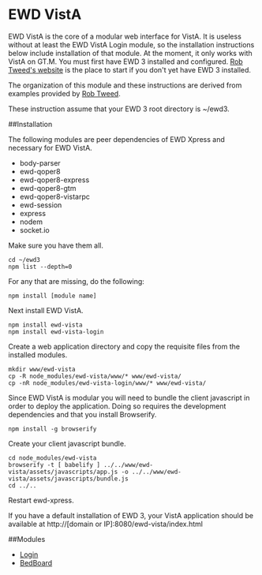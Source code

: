 # EWD VistA

EWD VistA is the core of a modular web interface for VistA. It is useless without at least the EWD VistA Login module, so the installation instructions below include installation of that module. At the moment, it only works with VistA on GT.M. You must first have EWD 3 installed and configured. [Rob Tweed's website](http://ec2.mgateway.com/ewd/ws/index.html#) is the place to start if you don't yet have EWD 3 installed.

The organization of this module and these instructions are derived from examples provided by [Rob Tweed](https://github.com/robtweed).

These instruction assume that your EWD 3 root directory is ~/ewd3.

##Installation

The following modules are peer dependencies of EWD Xpress and necessary for EWD VistA.

* body-parser
* ewd-qoper8
* ewd-qoper8-express
* ewd-qoper8-gtm
* ewd-qoper8-vistarpc
* ewd-session
* express
* nodem
* socket.io

Make sure you have them all.

````
cd ~/ewd3
npm list --depth=0
````

For any that are missing, do the following:

````
npm install [module name]
````

Next install EWD VistA.

````
npm install ewd-vista
npm install ewd-vista-login
````

Create a web application directory and copy the requisite files from the installed modules.

````
mkdir www/ewd-vista
cp -R node_modules/ewd-vista/www/* www/ewd-vista/
cp -nR node_modules/ewd-vista-login/www/* www/ewd-vista/
````

Since EWD VistA is modular you will need to bundle the client javascript in order to deploy the application. Doing so requires the development dependencies and that you install Browserify.

````
npm install -g browserify
````

Create your client javascript bundle.

````
cd node_modules/ewd-vista
browserify -t [ babelify ] ../../www/ewd-vista/assets/javascripts/app.js -o ../../www/ewd-vista/assets/javascripts/bundle.js
cd ../..
````

Restart ewd-xpress.

If you have a default installation of EWD 3, your VistA application should be available at http://[domain or IP]:8080/ewd-vista/index.html

##Modules

* [Login](https://github.com/shabiel/ewd-vista-login)
* [BedBoard](https://github.com/shabiel/ewd-vista-bedboard)
